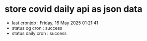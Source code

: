 # store covid daily api as json data

- last cronjob : Friday, 16 May 2025 01:21:41
- status og cron : success
- status daily cron : success
      
      